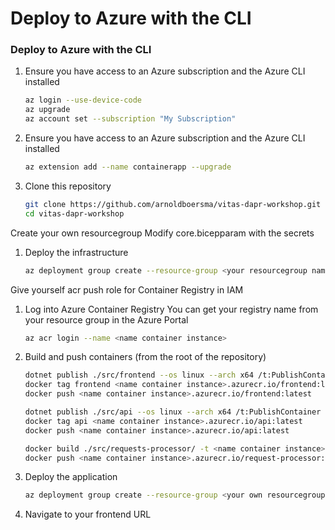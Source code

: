 # Deploy to Azure with the CLI

### Deploy to Azure with the CLI

1. Ensure you have access to an Azure subscription and the Azure CLI installed
   ```bash
   az login --use-device-code
   az upgrade
   az account set --subscription "My Subscription"
   ```
1. Ensure you have access to an Azure subscription and the Azure CLI installed
   ```bash
   az extension add --name containerapp --upgrade
   ```
1. Clone this repository
   ```bash
   git clone https://github.com/arnoldboersma/vitas-dapr-workshop.git
   cd vitas-dapr-workshop
   ```

Create your own resourcegroup 
Modify core.bicepparam with the secrets

1. Deploy the infrastructure
   ```bash
   az deployment group create --resource-group <your resourcegroup name> --template-file ./deploy/containerapps/core.bicep --parameters ./deploy/containerapps/core.bicepparam
   ```
Give yourself acr push role for Container Registry in IAM

1. Log into Azure Container Registry
   You can get your registry name from your resource group in the Azure Portal
   ```bash
   az acr login --name <name container instance>
   ```
1. Build and push containers (from the root of the repository)
   ```bash
   dotnet publish ./src/frontend --os linux --arch x64 /t:PublishContainer -c Release
   docker tag frontend <name container instance>.azurecr.io/frontend:latest
   docker push <name container instance>.azurecr.io/frontend:latest

   dotnet publish ./src/api --os linux --arch x64 /t:PublishContainer -c Release
   docker tag api <name container instance>.azurecr.io/api:latest
   docker push <name container instance>.azurecr.io/api:latest

   docker build ./src/requests-processor/ -t <name container instance>.azurecr.io/request-processor:latest
   docker push <name container instance>.azurecr.io/request-processor:latest
   ```
1. Deploy the application
   ```bash
   az deployment group create --resource-group <your own resourcegroup> --template-file ./deploy/containerapps/app.bicep
   ```

1. Navigate to your frontend URL